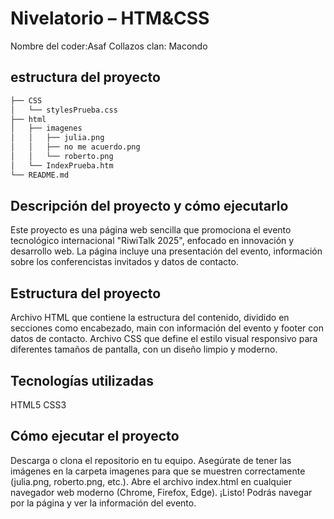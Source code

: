 # Nivelatorio – HTM&CSS

Nombre del coder:Asaf Collazos
clan: Macondo 

## estructura del proyecto

```bash
├── CSS
│   └── stylesPrueba.css
├── html
│   ├── imagenes
│   │   ├── julia.png
│   │   ├── no me acuerdo.png
│   │   └── roberto.png
│   └── IndexPrueba.htm
└── README.md
```

## Descripción del proyecto y cómo ejecutarlo

Este proyecto es una página web sencilla que promociona el evento tecnológico internacional "RiwiTalk 2025", enfocado en innovación y desarrollo web. La página incluye una presentación del evento, información sobre los conferencistas invitados y datos de contacto.

## Estructura del proyecto

Archivo HTML que contiene la estructura del contenido, dividido en secciones como encabezado, main con información del evento y footer con datos de contacto.
Archivo CSS que define el estilo visual responsivo para diferentes tamaños de pantalla, con un diseño limpio y moderno.

## Tecnologías utilizadas

HTML5
CSS3

## Cómo ejecutar el proyecto
Descarga o clona el repositorio en tu equipo.
Asegúrate de tener las imágenes en la carpeta imagenes para que se muestren correctamente (julia.png, roberto.png, etc.).
Abre el archivo index.html en cualquier navegador web moderno (Chrome, Firefox, Edge).
¡Listo! Podrás navegar por la página y ver la información del evento.
